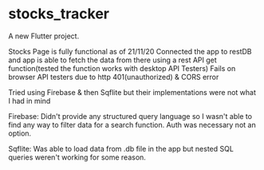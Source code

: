 # stocks_tracker

A new Flutter project.



Stocks Page is fully functional as of 21/11/20
Connected the app to restDB and app is able to fetch the data from
there using a rest API get function(tested the function works with desktop API Testers)
Fails on browser API testers due to http 401(unauthorized) & CORS error


Tried using Firebase & then Sqflite but their implementations were not what I had in mind


Firebase: Didn't provide any structured query language so I wasn't able to find any way to
filter data for a search function. Auth was necessary not an option.

Sqflite: Was able to load data from .db file in the app but nested SQL queries weren't working
for some reason.

